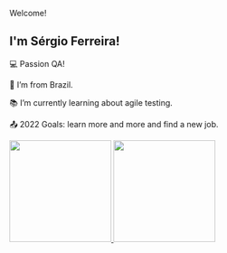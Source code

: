  Welcome!

## I'm Sérgio Ferreira!

 
:computer: Passion QA!

:house_with_garden: I’m from Brazil.

:books: I’m currently learning about agile testing.

:outbox_tray: 2022 Goals: learn more and more and find a new job.

 
<div>
<a href="https://github.com/self-debug">
<img height="180em" src="https://github-readme-stats.vercel.app/api/top-langs/?username=self-debug&layout=compact&langs_count=7&theme=dracula"/>
<img height="180em" src="https://github-readme-stats.vercel.app/api?username=self-debug&show_icons=true&theme=dracula&include_all_commits=true&count_private=true"/>
</div>


